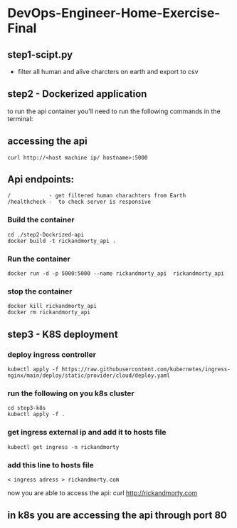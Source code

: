 # DevOps-Engineer-Home-Exercise-Final
## step1-scipt.py
 * filter all human and alive charcters on earth and export to csv 

## step2 - Dockerized application
to run the api container you'll need to run the following commands in the terminal:
## accessing the api
    curl http://<host machine ip/ hostname>:5000
## Api endpoints:
    /            - get filtered human charachters from Earth
    /healthcheck -  to check server is responsive
### Build the container
    cd ./step2-Dockrized-api
    docker build -t rickandmorty_api . 
### Run the container 
    docker run -d -p 5000:5000 --name rickandmorty_api  rickandmorty_api 
### stop the container 
    docker kill rickandmorty_api
    docker rm rickandmorty_api
## step3 -  K8S deployment 
### deploy ingress controller 
    kubectl apply -f https://raw.githubusercontent.com/kubernetes/ingress-nginx/main/deploy/static/provider/cloud/deploy.yaml
### run the following on you k8s cluster
    cd step3-k8s
    kubectl apply -f .
### get ingress external ip and add it to hosts file 
    kubectl get ingress -n rickandmorty
### add this line to hosts file 
    < ingress adress > rickandmorty.com
now you are able to access the api:
     curl http://rickandmorty.com
     
## in k8s you are accessing the api through port 80
